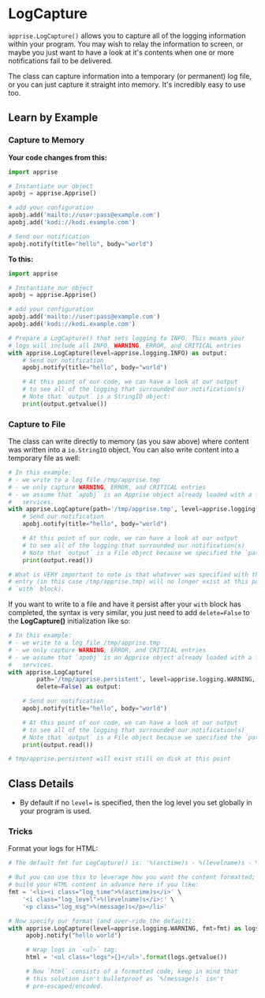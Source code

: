 # LogCapture
`apprise.LogCapture()` allows you to capture all of the logging information within your program.  You may wish to relay the information to screen, or maybe you just want to have a look at it's contents when one or more notifications fail to be delivered.

The class can capture information into a temporary (or permanent) log file, or you can just capture it straight into memory.  It's incredibly easy to use too.

## Learn by Example
### Capture to Memory
**Your code changes from this:**
```python
import apprise

# Instantiate our object
apobj = apprise.Apprise()

# add your configuration
apobj.add('mailto://user:pass@example.com')
apobj.add('kodi://kodi.example.com')

# Send our notification
apobj.notify(title="hello", body="world")
```

**To this:**
```python
import apprise

# Instantiate our object
apobj = apprise.Apprise()

# add your configuration
apobj.add('mailto://user:pass@example.com')
apobj.add('kodi://kodi.example.com')

# Prepare a LogCapture() that sets logging to INFO. This means your
# logs will include all INFO, WARNING, ERROR, and CRITICAL entries
with apprise.LogCapture(level=apprise.logging.INFO) as output:
    # Send our notification
    apobj.notify(title="hello", body="world")

    # At this point of our code, we can have a look at our output
    # to see all of the logging that surrounded our notification(s)
    # Note that `output` is a StringIO object:
    print(output.getvalue())
```

### Capture to File
The class can write directly to memory (as you saw above) where content was written into a `io.StringIO` object.  You can also write content into a temporary file as well:
```python
# In this example:
# - we write to a log file /tmp/apprise.tmp
# - we only capture WARNING, ERROR, and CRITICAL entries
# - we assume that `apobj` is an Apprise object already loaded with a few notification
#   services.
with apprise.LogCapture(path='/tmp/apprise.tmp', level=apprise.logging.WARNING) as output:
    # Send our notification
    apobj.notify(title="hello", body="world")

    # At this point of our code, we can have a look at our output
    # to see all of the logging that surrounded our notification(s)
    # Note that `output` is a File object because we specified the `path` above
    print(output.read())

# What is VERY important to note is that whatever was specified with the `path=` above
# entry (in this case /tmp/apprise.tmp) will no longer exist at this point (outside of the
# `with` block).
```

If you want to write to a file and have it persist after your `with` block has completed, the syntax is very similar, you just need to add `delete=False` to the **LogCapture()** initialization like so:
```python
# In this example:
# - we write to a log file /tmp/apprise.tmp
# - we only capture WARNING, ERROR, and CRITICAL entries
# - we assume that `apobj` is an Apprise object already loaded with a few notification
#   services.
with apprise.LogCapture(
        path='/tmp/apprise.persistent', level=apprise.logging.WARNING,
        delete=False) as output:

    # Send our notification
    apobj.notify(title="hello", body="world")

    # At this point of our code, we can have a look at our output
    # to see all of the logging that surrounded our notification(s)
    # Note that `output` is a File object because we specified the `path` above
    print(output.read())

# tmp/apprise.persistent will exist still on disk at this point
```

## Class Details

- By default if no `level=` is specified, then the log level you set globally in your program is used.


### Tricks
Format your logs for HTML:
```python
# The default fmt for LogCapture() is: '%(asctime)s - %(levelname)s - %(message)s'

# But you can use this to leverage how you want the content formatted; so you can
# build your HTML content in advance here if you like:
fmt = '<li><i class="log_time">%(asctime)s</i>' \
    '<i class="log_level">%(levelname)s</i>:' \
    '<p class="log_msg">%(message)s</p></li>'

# Now specify our format (and over-ride the default):
with apprise.LogCapture(level=apprise.logging.WARNING, fmt=fmt) as logs:
     apobj.notify("hello world")

     # Wrap logs in `<ul>` tag:
     html = '<ul class="logs">{}</ul>'.format(logs.getvalue())

     # Now `html` consists of a formatted code; keep in mind that
     # this solution isn't bulletproof as `%(message)s` isn't
     # pre-escaped/encoded.
```
